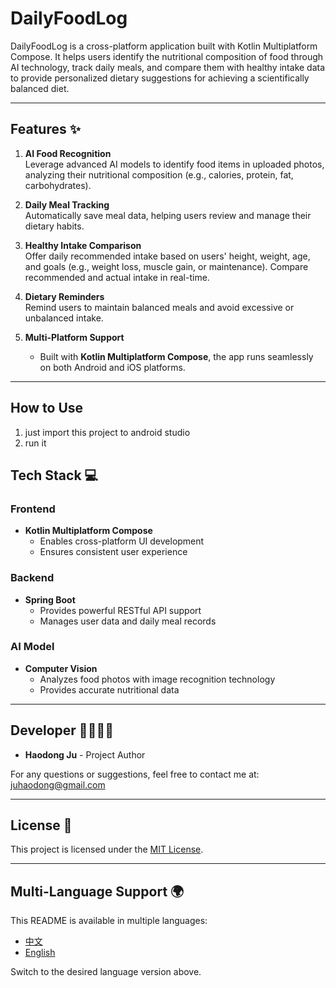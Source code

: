 # DailyFoodLog

DailyFoodLog is a cross-platform application built with Kotlin Multiplatform Compose. It helps users identify the nutritional composition of food through AI technology, track daily meals, and compare them with healthy intake data to provide personalized dietary suggestions for achieving a scientifically balanced diet.

---

## Features ✨

1. **AI Food Recognition**  
   Leverage advanced AI models to identify food items in uploaded photos, analyzing their nutritional composition (e.g., calories, protein, fat, carbohydrates).

2. **Daily Meal Tracking**  
   Automatically save meal data, helping users review and manage their dietary habits.

3. **Healthy Intake Comparison**  
   Offer daily recommended intake based on users' height, weight, age, and goals (e.g., weight loss, muscle gain, or maintenance). Compare recommended and actual intake in real-time.

4. **Dietary Reminders**  
   Remind users to maintain balanced meals and avoid excessive or unbalanced intake.

5. **Multi-Platform Support**
    - Built with **Kotlin Multiplatform Compose**, the app runs seamlessly on both Android and iOS platforms.

---

## How to Use
1. just import this project to android studio
2. run it

## Tech Stack 💻

### Frontend
- **Kotlin Multiplatform Compose**
    - Enables cross-platform UI development
    - Ensures consistent user experience

### Backend
- **Spring Boot**
    - Provides powerful RESTful API support
    - Manages user data and daily meal records

### AI Model
- **Computer Vision**
    - Analyzes food photos with image recognition technology
    - Provides accurate nutritional data

---


## Developer 👩‍💻👨‍💻

- **Haodong Ju** - Project Author

For any questions or suggestions, feel free to contact me at: juhaodong@gmail.com

---

## License 📝

This project is licensed under the [MIT License](LICENSE).

---

## Multi-Language Support 🌍

This README is available in multiple languages:
- [中文](README_ZH.md)
- [English](README.md)

Switch to the desired language version above.
